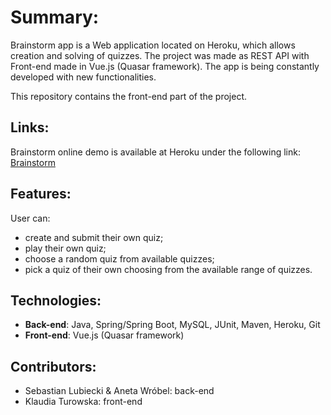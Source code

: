 # Summary:

Brainstorm app is a Web application located on Heroku, which allows creation and solving of quizzes. The project was made as REST API with Front-end made in Vue.js (Quasar framework). The app is being constantly developed with new functionalities.

This repository contains the front-end part of the project.

## Links:
Brainstorm online demo is available at Heroku under the following link:
[Brainstorm](brainstormquizzes.herokuapp.com/#/)

## Features:
User can:
* create and submit their own quiz;
* play their own quiz;
* choose a random quiz from available quizzes;
* pick a quiz of their own choosing from the available range of quizzes.

## Technologies:
* **Back-end**: Java, Spring/Spring Boot, MySQL, JUnit, Maven, Heroku, Git
* **Front-end**: Vue.js (Quasar framework)

## Contributors:
* Sebastian Lubiecki & Aneta Wróbel: back-end
 * Klaudia Turowska: front-end
